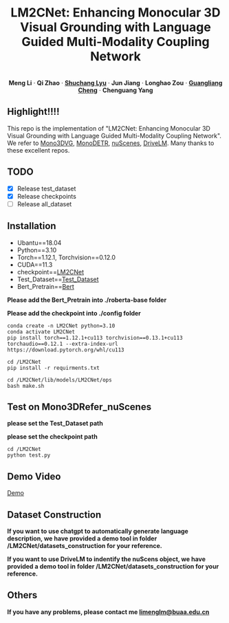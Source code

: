 
<p align="center">
  <h1 align="center">LM2CNet: Enhancing Monocular 3D Visual Grounding with Language Guided Multi-Modality Coupling Network</h1>
  <p align="center">


   <br />
    <strong>Meng Li</strong></a>
    ·
    <strong>Qi Zhao</strong></a>
    ·
    <a href="https://cv-shuchanglyu.github.io/EnHome.html"><strong>Shuchang Lyu</strong></a>
    ·
    <strong>Jun Jiang</strong></a>    
    ·
    <strong>Longhao Zou</strong></a>
    ·
    <a href="https://sites.google.com/view/guangliangcheng"><strong>Guangliang Cheng</strong></a>
    ·
    <strong>Chenguang Yang</strong></a>
    <br />
<p align="center">

    
  </p>





## Highlight!!!!
This repo is the implementation of "LM2CNet: Enhancing Monocular 3D Visual Grounding with Language Guided Multi-Modality Coupling Network". We refer to [Mono3DVG](https://github.com/ZhanYang-nwpu/Mono3DVG), [MonoDETR](https://github.com/ZrrSkywalker/MonoDETR), [nuScenes](https://github.com/nutonomy/nuscenes-devkit), [DriveLM](https://github.com/OpenDriveLab/DriveLM). Many thanks to these excellent repos.

## TODO
- [x] Release test_dataset
- [x] Release checkpoints
- [ ] Release all_dataset

## Installation
* Ubantu==18.04
* Python==3.10 
* Torch==1.12.1, Torchvision==0.12.0
* CUDA==11.3
* checkpoint==[LM2CNet](https://drive.google.com/file/d/1auMd9sOpYcAaIelJVKPOKvBYKic7yy4w/view?usp=drive_link)
* Test_Dataset==[Test_Dataset](https://drive.google.com/file/d/1a-U9jg_xd2BDMQk8Fk8hJqYBOYS9iv01/view?usp=drive_link)
* Bert_Pretrain==[Bert](https://drive.google.com/file/d/1ee-XVDnqTNj3tBqgc1S2WLFEMY2dv2iU/view?usp=drive_link)


**Please add the Bert_Pretrain into ./roberta-base folder**


**Please add the checkpoint into ./config folder**
```
conda create -n LM2CNet python=3.10
conda activate LM2CNet
pip install torch==1.12.1+cu113 torchvision==0.13.1+cu113 torchaudio==0.12.1 --extra-index-url https://download.pytorch.org/whl/cu113
```

```
cd /LM2CNet
pip install -r requirments.txt
```

```
cd /LM2CNet/lib/models/LM2CNet/ops
bash make.sh
```
## Test on Mono3DRefer_nuScenes
**please set the Test_Dataset path**


**please set the checkpoint path**
```
cd /LM2CNet
python test.py
```
## Demo Video

[Demo](https://github.com/user-attachments/assets/9e6e3e33-5ebb-4dd2-9f3f-83f46848e5e6)

## Dataset Construction
**If you want to use chatgpt to automatically generate language description, we have provided a demo tool in folder /LM2CNet/datasets_construction for your reference.**


**If you want to use DriveLM to indentify the nuScens object, we have provided a demo tool in folder /LM2CNet/datasets_construction for your reference.**

## Others
**If you have any problems, please contact me limenglm@buaa.edu.cn**
